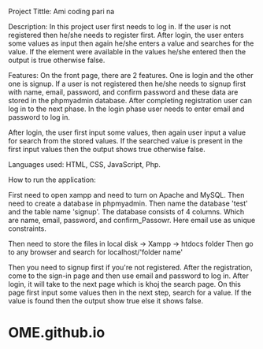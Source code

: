 Project Tittle: Ami coding pari na

Description: In this project user first needs to log in. If the user is not registered then he/she needs to register first.
After login, the user enters some values as input then again he/she enters a value and searches for the value. If the element were available in the values he/she entered then the output is true otherwise false.

Features:
On the front page, there are 2 features. One is login and the other one is signup.
If a user is not registered then he/she needs to signup first with name, email, password, and confirm password and these data are stored in the phpmyadmin database. After completing registration user can log in to the next phase. In the login phase user needs to enter email and password to log in.

After login, the user first input some values, then again user input a value for search from the stored values. If the searched value is present in the first input values then the output shows true otherwise false.


Languages used: HTML, CSS, JavaScript, Php.


How to run the application:

First need to open xampp and need to turn on Apache and MySQL.
Then need to create a database in phpmyadmin.
Then name the database 'test' and the table name 'signup'. The database consists of 4 columns. Which are name, email, password, and confirm_Passowr. Here email use as unique constraints.

Then need to store the files in local disk -> Xampp -> htdocs folder
Then go to any browser and search for localhost/'folder name'

Then you need to signup first if you're not registered. After the registration, come to the sign-in page and then use email and password to log in. After login, it will take to the next page which is khoj the search page. On this page first input some values then in the next step, search for a value. If the value is found then the output show true else it shows false.

# OME.github.io

